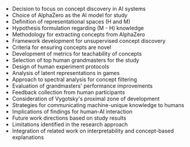 - Decision to focus on concept discovery in AI systems
- Choice of AlphaZero as the AI model for study
- Definition of representational spaces (H and M)
- Hypothesis formulation regarding (M - H) knowledge
- Methodology for extracting concepts from AlphaZero
- Framework development for unsupervised concept discovery
- Criteria for ensuring concepts are novel
- Development of metrics for teachability of concepts
- Selection of top human grandmasters for the study
- Design of human experiment protocols
- Analysis of latent representations in games
- Approach to spectral analysis for concept filtering
- Evaluation of grandmasters' performance improvements
- Feedback collection from human participants
- Consideration of Vygotsky's proximal zone of development
- Strategies for communicating machine-unique knowledge to humans
- Implications of findings for human-AI interaction
- Future work directions based on study results
- Limitations identified in the research approach
- Integration of related work on interpretability and concept-based explanations